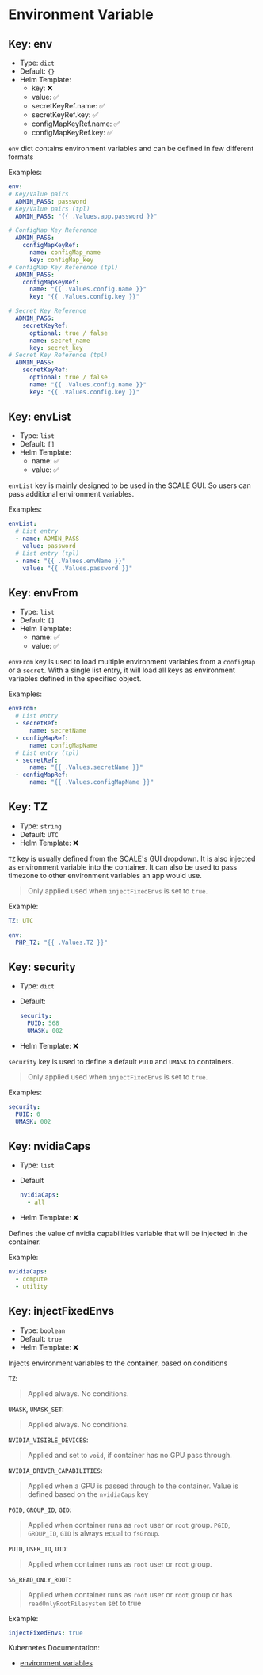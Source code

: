 # Environment Variable

## Key: env

- Type: `dict`
- Default: `{}`
- Helm Template:
  - key: ❌
  - value: ✅
  - secretKeyRef.name: ✅
  - secretKeyRef.key: ✅
  - configMapKeyRef.name: ✅
  - configMapKeyRef.key: ✅

`env` dict contains environment variables and can be defined in few different formats

Examples:

```yaml
env:
# Key/Value pairs
  ADMIN_PASS: password
# Key/Value pairs (tpl)
  ADMIN_PASS: "{{ .Values.app.password }}"

# ConfigMap Key Reference
  ADMIN_PASS:
    configMapKeyRef:
      name: configMap_name
      key: configMap_key
# ConfigMap Key Reference (tpl)
  ADMIN_PASS:
    configMapKeyRef:
      name: "{{ .Values.config.name }}"
      key: "{{ .Values.config.key }}"

# Secret Key Reference
  ADMIN_PASS:
    secretKeyRef:
      optional: true / false
      name: secret_name
      key: secret_key
# Secret Key Reference (tpl)
  ADMIN_PASS:
    secretKeyRef:
      optional: true / false
      name: "{{ .Values.config.name }}"
      key: "{{ .Values.config.key }}"
```

## Key: envList

- Type: `list`
- Default: `[]`
- Helm Template:
  - name: ✅
  - value: ✅

`envList` key is mainly designed to be used in the SCALE GUI.
So users can pass additional environment variables.

Examples:

```yaml
envList:
  # List entry
  - name: ADMIN_PASS
    value: password
  # List entry (tpl)
  - name: "{{ .Values.envName }}"
    value: "{{ .Values.password }}"
```

## Key: envFrom

- Type: `list`
- Default: `[]`
- Helm Template:
  - name: ✅
  - value: ✅

`envFrom` key is used to load multiple environment variables
from a `configMap` or a `secret`. With a single list entry,
it will load all keys as environment variables
defined in the specified object.

Examples:

```yaml
envFrom:
  # List entry
  - secretRef:
      name: secretName
  - configMapRef:
      name: configMapName
  # List entry (tpl)
  - secretRef:
      name: "{{ .Values.secretName }}"
  - configMapRef:
      name: "{{ .Values.configMapName }}"
```

## Key: TZ

- Type: `string`
- Default: `UTC`
- Helm Template: ❌

`TZ` key is usually defined from the SCALE's GUI dropdown.
It is also injected as environment variable into the container.
It can also be used to pass timezone to other environment variables
an app would use.

> Only applied used when `injectFixedEnvs` is set to `true`.

Example:

```yaml
TZ: UTC

env:
  PHP_TZ: "{{ .Values.TZ }}"
```

## Key: security

- Type: `dict`
- Default:

  ```yaml
  security:
    PUID: 568
    UMASK: 002
  ```

- Helm Template: ❌

`security` key is used to define a default `PUID` and `UMASK` to containers.

> Only applied used when `injectFixedEnvs` is set to `true`.

Examples:

```yaml
security:
  PUID: 0
  UMASK: 002
```

## Key: nvidiaCaps

- Type: `list`
- Default

  ```yaml
  nvidiaCaps:
    - all
  ```

- Helm Template: ❌

Defines the value of nvidia capabilities variable that will be injected in the container.

Example:

```yaml
nvidiaCaps:
  - compute
  - utility
```

## Key: injectFixedEnvs

- Type: `boolean`
- Default: `true`
- Helm Template: ❌

Injects environment variables to the container, based on conditions

`TZ`:
> Applied always. No conditions.

`UMASK`, `UMASK_SET`:
> Applied always. No conditions.

`NVIDIA_VISIBLE_DEVICES`:
> Applied and set to `void`, if container has no GPU pass through.

`NVIDIA_DRIVER_CAPABILITIES`:
> Applied when a GPU is passed through to the container.
> Value is defined based on the `nvidiaCaps` key

`PGID`, `GROUP_ID`, `GID`:
> Applied when container runs as `root` user or `root` group.
> `PGID`, `GROUP_ID`, `GID` is always equal to `fsGroup`.

`PUID`, `USER_ID`, `UID`:
> Applied when container runs as `root` user or `root` group.

`S6_READ_ONLY_ROOT`:
> Applied when container runs as `root` user or `root` group
> or has `readOnlyRootFilesystem` set to true

Example:

```yaml
injectFixedEnvs: true
```

Kubernetes Documentation:

- [environment variables](https://kubernetes.io/docs/tasks/inject-data-application/define-environment-variable-container/#define-an-environment-variable-for-a-container)
